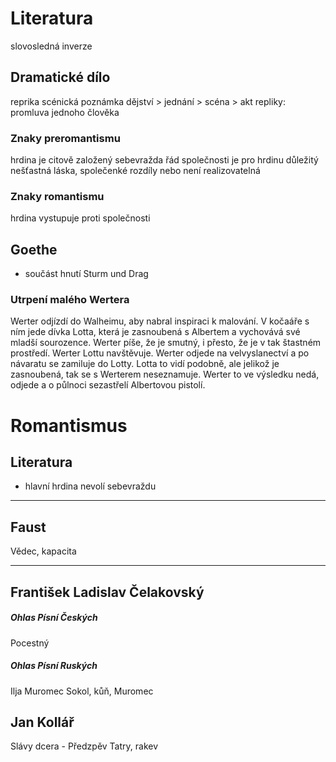

# Literatura
slovosledná inverze

## Dramatické dílo
reprika
scénická poznámka
dějství > jednání > scéna > akt
repliky: promluva jednoho člověka


### Znaky preromantismu
hrdina je citově založený
sebevražda
řád společnosti je pro hrdinu důležitý
nešťastná láska, společenké rozdíly nebo není realizovatelná


### Znaky romantismu
hrdina vystupuje proti společnosti


## Goethe
- součást hnutí Sturm und Drag 


### Utrpení malého Wertera
Werter odjízdí do Walheimu, aby nabral inspiraci k malování. V kočaáře s ním jede dívka Lotta, která je zasnoubená s Albertem a vychovává své mladší sourozence. Werter píše, že je smutný, i přesto, že je v tak štastném prostředí. Werter Lottu navštěvuje. Werter odjede na velvyslanectví a po návaratu se zamiluje do Lotty. Lotta to vidí podobně, ale jelikož je zasnoubená, tak se s Werterem neseznamuje. Werter to ve výsledku nedá, odjede a o půlnoci sezastřelí Albertovou pistolí. 

# Romantismus

## Literatura
- hlavní hrdina nevolí sebevraždu






---


## Faust
Vědec, kapacita



---

## František Ladislav Čelakovský

##### Ohlas Písní Českých
Pocestný



##### Ohlas Písní Ruských
Ilja Muromec 
Sokol, kůň, Muromec


## Jan Kollář
Slávy dcera - Předzpěv
Tatry, rakev 